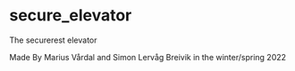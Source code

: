 # secure_elevator
The securerest elevator

Made By Marius Vårdal and Simon Lervåg Breivik in the winter/spring 2022 